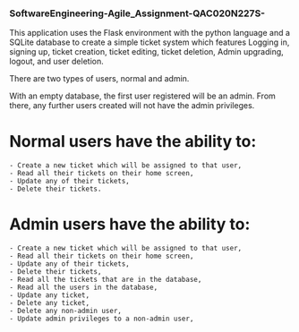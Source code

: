 ### SoftwareEngineering-Agile_Assignment-QAC020N227S-

This application uses the Flask environment with the python language and a SQLite database to create a simple ticket system which features Logging in, signing up, ticket creation, ticket editing, ticket deletion, Admin upgrading, logout, and user deletion.

There are two types of users, normal and admin.

With an empty database, the first user registered will be an admin. From there, any further users created will not have the admin privileges.

# Normal users have the ability to:
    - Create a new ticket which will be assigned to that user,
    - Read all their tickets on their home screen,
    - Update any of their tickets,
    - Delete their tickets.

# Admin users have the ability to:
    - Create a new ticket which will be assigned to that user,
    - Read all their tickets on their home screen,
    - Update any of their tickets,
    - Delete their tickets,
    - Read all the tickets that are in the database,
    - Read all the users in the database,
    - Update any ticket,
    - Delete any ticket,
    - Delete any non-admin user,
    - Update admin privileges to a non-admin user,
